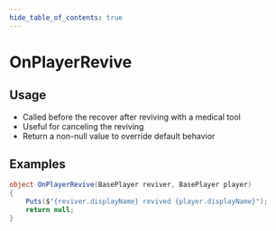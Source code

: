 ```yaml
---
hide_table_of_contents: true
---
```


# OnPlayerRevive

## Usage

* Called before the recover after reviving with a medical tool
* Useful for canceling the reviving
* Return a non-null value to override default behavior

## Examples

```csharp title=""
object OnPlayerRevive(BasePlayer reviver, BasePlayer player)
{
    Puts($"{reviver.displayName} revived {player.displayName}");
    return null;
}
```
